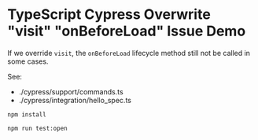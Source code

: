 TypeScript Cypress Overwrite "visit" "onBeforeLoad" Issue Demo
==============================================================

If we override `visit`, the `onBeforeLoad` lifecycle method still not be called in some cases.

See:
- ./cypress/support/commands.ts
- ./cypress/integration/hello_spec.ts

```
npm install

npm run test:open
```

